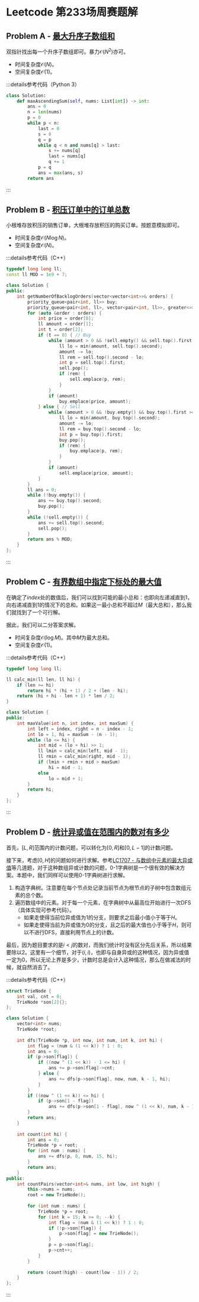 # Leetcode 第233场周赛题解

## Problem A - [最大升序子数组和](https://leetcode.cn/problems/maximum-ascending-subarray-sum/)

双指针找出每一个升序子数组即可。暴力$\mathcal{O}(N^2)$亦可。

- 时间复杂度$\mathcal{O}(N)$。
- 空间复杂度$\mathcal{O}(1)$。

:::details参考代码（Python 3）

```python
class Solution:
    def maxAscendingSum(self, nums: List[int]) -> int:
        ans = 0
        n = len(nums)
        p = 0
        while p < n:
            last = 0
            s = 0
            q = p
            while q < n and nums[q] > last:
                s += nums[q]
                last = nums[q]
                q += 1
            p = q
            ans = max(ans, s)
        return ans
```

:::

## Problem B - [积压订单中的订单总数](https://leetcode.cn/problems/number-of-orders-in-the-backlog/)

小根堆存放积压的销售订单，大根堆存放积压的购买订单。按题意模拟即可。

- 时间复杂度$\mathcal{O}(N\log N)$。
- 空间复杂度$\mathcal{O}(N)$。

:::details参考代码（C++）

```cpp
typedef long long ll;
const ll MOD = 1e9 + 7;

class Solution {
public:
    int getNumberOfBacklogOrders(vector<vector<int>>& orders) {
        priority_queue<pair<int, ll>> buy;
        priority_queue<pair<int, ll>, vector<pair<int, ll>>, greater<>> sell;
        for (auto &order : orders) {
            int price = order[0];
            ll amount = order[1];
            int t = order[2];
            if (t == 0) { // Buy
                while (amount > 0 && !sell.empty() && sell.top().first <= price) {
                    ll lo = min(amount, sell.top().second);
                    amount -= lo;
                    ll rem = sell.top().second - lo;
                    int p = sell.top().first;
                    sell.pop();
                    if (rem) {
                        sell.emplace(p, rem);
                    }
                }
                if (amount)
                    buy.emplace(price, amount);
            } else { // Sell
                while (amount > 0 && !buy.empty() && buy.top().first >= price) {
                    ll lo = min(amount, buy.top().second);
                    amount -= lo;
                    ll rem = buy.top().second - lo;
                    int p = buy.top().first;
                    buy.pop();
                    if (rem) {
                        buy.emplace(p, rem);
                    }
                }
                if (amount)
                    sell.emplace(price, amount);
            }
        }
        ll ans = 0;
        while (!buy.empty()) {
            ans += buy.top().second;
            buy.pop();
        }
        while (!sell.empty()) {
            ans += sell.top().second;
            sell.pop();
        }
        return ans % MOD;
    }
};
```

:::

## Problem C - [有界数组中指定下标处的最大值](https://leetcode.cn/problems/maximum-value-at-a-given-index-in-a-bounded-array/)

在确定了$index$处的数值后，我们可以找到可能的最小总和：也即向左递减直到$1$，向右递减直到$1$的情况下的总和。如果这一最小总和不超过$M$（最大总和），那么我们就找到了一个可行解。

据此，我们可以二分答案求解。

- 时间复杂度$\mathcal{O}(\log M)$。其中$M$为最大总和。
- 空间复杂度$\mathcal{O}(1)$。

:::details参考代码（C++）

```cpp
typedef long long ll;

ll calc_min(ll len, ll hi) {
    if (len >= hi)
        return hi * (hi + 1) / 2 + (len - hi);
    return (hi + hi - len + 1) * len / 2;
}

class Solution {
public:
    int maxValue(int n, int index, int maxSum) {
        int left = index, right = n - index - 1;
        int lo = 1, hi = maxSum - (n - 1);
        while (lo <= hi) {
            int mid = (lo + hi) >> 1;
            ll lmin = calc_min(left, mid - 1);
            ll rmin = calc_min(right, mid - 1);
            if (lmin + rmin + mid > maxSum)
                hi = mid - 1;
            else
                lo = mid + 1;
        }
        return hi;
    }
};
```

:::

## Problem D - [统计异或值在范围内的数对有多少](https://leetcode.cn/problems/count-pairs-with-xor-in-a-range/)

首先，$[L,R]$范围内的计数问题，可以转化为$[0,R]$和$[0,L-1]$的计数问题。

接下来，考虑$[0,H]$的问题如何进行求解。参考[LC1707 -  与数组中元素的最大异或值](https://leetcode.cn/problems/maximum-xor-with-an-element-from-array/)等几道题，对于这种数组异或计数的问题，0-1字典树是一个很有效的解决方案。本题中，我们同样可以使用0-1字典树进行求解。

1. 构造字典树。注意要在每个节点处记录当前节点为根节点的子树中包含数组元素的总个数。
2. 遍历数组中的元素。对于每一个元素，在字典树中从最高位开始进行一次DFS（具体实现可参考代码）。
    - 如果走使得当前位异或值为$1$的分支，则要求之后最小值小于等于$H$。
    - 如果走使得当前为异或值为$0$的分支，且之后的最大值也小于等于$H$，则可以不进行DFS，直接利用节点上的计数。

最后，因为题目要求的是$i<j$的数对，而我们统计时没有区分先后关系，所以结果要除以$2$。这里有一个细节，对于$(i,i)$，也即与自身异或的这种情况，因为异或值一定为$0$，所以无论上界是多少，计数时总是会计入这种情况，那么在做减法的时候，就自然消去了。

:::details参考代码（C++）

```cpp
struct TrieNode {
    int val, cnt = 0;
    TrieNode *son[2]{};
};

class Solution {
    vector<int> nums;
    TrieNode *root;
    
    int dfs(TrieNode *p, int now, int num, int k, int hi) {
        int flag = (num & (1 << k)) ? 1 : 0;
        int ans = 0;
        if (p->son[flag]) {
            if ((now ^ (1 << k)) - 1 <= hi) {
                ans += p->son[flag]->cnt;
            } else {
                ans += dfs(p->son[flag], now, num, k - 1, hi);
            }
        }
        if ((now ^ (1 << k)) <= hi) {
            if (p->son[1 - flag])
                ans += dfs(p->son[1 - flag], now ^ (1 << k), num, k - 1, hi);
        }
        return ans;
    }
    
    int count(int hi) {
        int ans = 0;
        TrieNode *p = root;
        for (int num : nums) {
            ans += dfs(p, 0, num, 15, hi);
        }
        return ans;
    }
public:
    int countPairs(vector<int>& nums, int low, int high) {
        this->nums = nums;
        root = new TrieNode();
        
        for (int num : nums) {
            TrieNode *p = root;
            for (int k = 15; k >= 0; --k) {
                int flag = (num & (1 << k)) ? 1 : 0;
                if (!p->son[flag]) {
                    p->son[flag] = new TrieNode();
                }
                p = p->son[flag];
                p->cnt++;
            }
        }
        
        return (count(high) - count(low - 1)) / 2;
    }
};
```

:::
